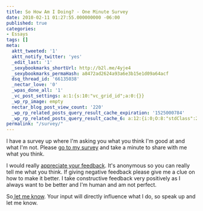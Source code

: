 ```yaml
---
title: So How Am I Doing? - One Minute Survey
date: 2010-02-11 01:27:55.000000000 -06:00
published: true
categories:
- Essays
tags: []
meta:
  aktt_tweeted: '1'
  aktt_notify_twitter: 'yes'
  _edit_last: '1'
  _sexybookmarks_shortUrl: http://b2l.me/4yje4
  _sexybookmarks_permaHash: a8472ad2624a93a6e3b15e1d09a64acf
  dsq_thread_id: '66135038'
  _nectar_love: '0'
  _wpas_done_all: '1'
  _vc_post_settings: a:1:{s:10:"vc_grid_id";a:0:{}}
  _wp_rp_image: empty
  nectar_blog_post_view_count: '220'
  _wp_rp_related_posts_query_result_cache_expiration: '1525000784'
  _wp_rp_related_posts_query_result_cache_6: a:12:{i:0;O:8:"stdClass":2:{s:7:"post_id";s:4:"1252";s:5:"score";s:17:"71.33627681244963";}i:1;O:8:"stdClass":2:{s:7:"post_id";s:4:"1275";s:5:"score";s:17:"51.03302069171502";}i:2;O:8:"stdClass":2:{s:7:"post_id";s:4:"1923";s:5:"score";s:17:"49.66341627484776";}i:3;O:8:"stdClass":2:{s:7:"post_id";s:4:"1815";s:5:"score";s:17:"49.66341627484776";}i:4;O:8:"stdClass":2:{s:7:"post_id";s:3:"619";s:5:"score";s:17:"18.89642050490258";}i:5;O:8:"stdClass":2:{s:7:"post_id";s:2:"89";s:5:"score";s:18:"18.321056360004604";}i:6;O:8:"stdClass":2:{s:7:"post_id";s:4:"4523";s:5:"score";s:18:"18.110335328705712";}i:7;O:8:"stdClass":2:{s:7:"post_id";s:2:"17";s:5:"score";s:18:"13.151664119250968";}i:8;O:8:"stdClass":2:{s:7:"post_id";s:4:"3034";s:5:"score";s:18:"12.340733903029053";}i:9;O:8:"stdClass":2:{s:7:"post_id";s:4:"1636";s:5:"score";s:18:"12.340733903029053";}i:10;O:8:"stdClass":2:{s:7:"post_id";s:3:"699";s:5:"score";s:18:"12.340733903029053";}i:11;O:8:"stdClass":2:{s:7:"post_id";s:3:"620";s:5:"score";s:18:"12.340733903029053";}}
permalink: "/survey/"
---
```

I have a survey up where I'm asking you what you think I'm good at and  what I'm not. Please <a href="http://surveys.polldaddy.com/s/065C4C8F32A55CD1/" target="_blank" rel="nofollow">go to my survey</a> and take a minute to share with me  what you think.

I would really <a href="http://surveys.polldaddy.com/s/065C4C8F32A55CD1/" rel="nofollow">appreciate your feedback</a>. It's anonymous so you can really tell me what you think. If giving negative feedback please give me a clue on how to make it better. I take constructive feedback very positively as I always want to be better and I'm human and am not perfect.

So<a href="http://surveys.polldaddy.com/s/065C4C8F32A55CD1/" rel="nofollow"> let me know</a>. Your input will directly influence what I do, so speak up and let me know.
